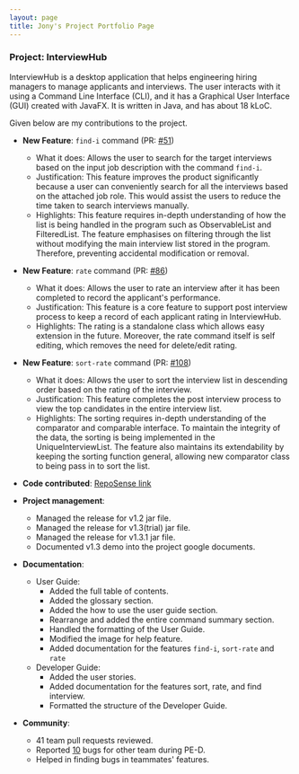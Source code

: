 ```yaml
---
layout: page
title: Jony's Project Portfolio Page
---
```


### Project: InterviewHub

InterviewHub is a desktop application that helps engineering hiring managers to manage applicants and interviews. The user interacts with it using a Command Line Interface (CLI), and it has a Graphical User Interface (GUI) created with JavaFX. It is written in Java, and has about 18 kLoC.

Given below are my contributions to the project.

* **New Feature**: `find-i` command (PR: [#51](https://github.com/AY2324S1-CS2103T-T11-2/tp/pull/51))
  * What it does: Allows the user to search for the target interviews based on the input job description with the command `find-i`.
  * Justification: This feature improves the product significantly because a user can conveniently search for all the interviews based on the attached job role. This would assist the users to reduce the time taken to search interviews manually.
  * Highlights: This feature requires in-depth understanding of how the list is being handled in the program such as ObservableList and FilteredList. The feature emphasises on filtering through the list without modifying the main interview list stored in the program. Therefore, preventing accidental modification or removal.
  
* **New Feature**: `rate` command (PR: [#86](https://github.com/AY2324S1-CS2103T-T11-2/tp/pull/86))
  * What it does: Allows the user to rate an interview after it has been completed to record the applicant's performance.
  * Justification: This feature is a core feature to support post interview process to keep a record of each applicant rating in InterviewHub.
  * Highlights: The rating is a standalone class which allows easy extension in the future. Moreover, the rate command itself is self editing, which removes the need for delete/edit rating.

* **New Feature**: `sort-rate` command (PR: [#108](https://github.com/AY2324S1-CS2103T-T11-2/tp/pull/108))
  * What it does: Allows the user to sort the interview list in descending order based on the rating of the interview.
  * Justification: This feature completes the post interview process to view the top candidates in the entire interview list.
  * Highlights: The sorting requires in-depth understanding of the comparator and comparable interface. To maintain the integrity of the data, the sorting is being implemented in the UniqueInterviewList. The feature also maintains its extendability by keeping the sorting function general, allowing new comparator class to being pass in to sort the list.

* **Code contributed**: [RepoSense link](https://nus-cs2103-ay2324s1.github.io/tp-dashboard/?search=jonyxzx&breakdown=true)

* **Project management**:
  * Managed the release for v1.2 jar file.
  * Managed the release for v1.3(trial) jar file.
  * Managed the release for v1.3.1 jar file.
  * Documented v1.3 demo into the project google documents.

* **Documentation**:
  * User Guide:
    * Added the full table of contents.
    * Added the glossary section.
    * Added the how to use the user guide section.
    * Rearrange and added the entire command summary section.
    * Handled the formatting of the User Guide.
    * Modified the image for help feature.
    * Added documentation for the features `find-i`, `sort-rate` and `rate`
  * Developer Guide:
    * Added the user stories.
    * Added documentation for the features sort, rate, and find interview.
    * Formatted the structure of the Developer Guide.

* **Community**:
  * 41 team pull requests reviewed.
  * Reported [10](https://github.com/Jonyxzx/ped/issues) bugs for other team during PE-D.
  * Helped in finding bugs in teammates' features.
